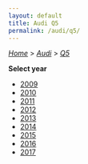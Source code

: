 ```yaml
---
layout: default
title: Audi Q5
permalink: /audi/q5/
---
```

[*Home*](/) > [*Audi*](/audi/) > [*Q5*](/audi/q5/)

**Select year**

- [2009](/audi/q5/2009/)
- [2010](/audi/q5/2010/)
- [2011](/audi/q5/2011/)
- [2012](/audi/q5/2012/)
- [2013](/audi/q5/2013/)
- [2014](/audi/q5/2014/)
- [2015](/audi/q5/2015/)
- [2016](/audi/q5/2016/)
- [2017](/audi/q5/2017/)
